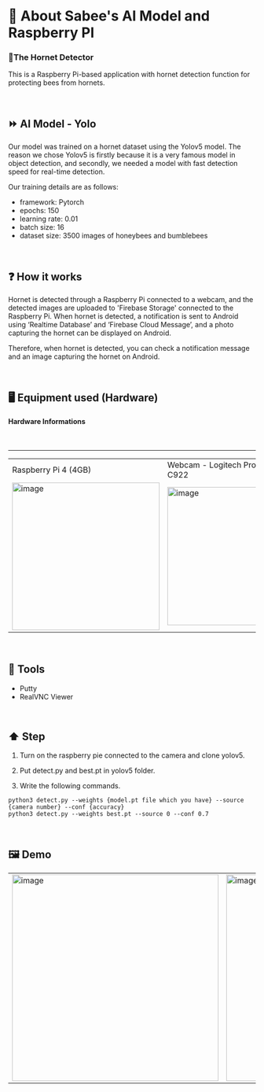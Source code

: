 # 🤖 About Sabee's AI Model and Raspberry PI 
### 🐝The Hornet Detector

This is a Raspberry Pi-based application with hornet detection function for protecting bees from hornets.

<br>

## ⏩ AI Model - Yolo
Our model was trained on a hornet dataset using the Yolov5 model. The reason we chose Yolov5 is firstly because it is a very famous model in object detection, and secondly, we needed a model with fast detection speed for real-time detection. 

Our training details are as follows:
- framework: Pytorch
- epochs: 150
- learning rate: 0.01
- batch size: 16
- dataset size: 3500 images of honeybees and bumblebees

  
<br>


## ❓ How it works

Hornet is detected through a Raspberry Pi connected to a webcam, and the detected images are uploaded to 'Firebase Storage' connected to the Raspberry Pi. When hornet is detected, a notification is sent to Android using ‘Realtime Database’ and ‘Firebase Cloud Message’, and a photo capturing the hornet can be displayed on Android.

Therefore, when hornet is detected, you can check a notification message and an image capturing the hornet on Android.

<br>

## 🖥️ Equipment used (Hardware)
#### Hardware Informations
<br>
<hr>

<table>
  <tr>
    <td>
    Raspberry Pi 4 (4GB)
    </td>
    <td>
       Webcam - Logitech Pro Converter C922
    </td>
  </tr>
  <tr>
  <td>  <img width="300" alt="image" src="https://github.com/GDSC-SWU/2024-Elderus-SolutionChallenge/assets/81478444/dbc4e27b-fff2-4c43-a21a-0dc919d47f67"></td>
    <td>
      <img width="281" alt="image" src="https://github.com/GDSC-SWU/2024-Elderus-SolutionChallenge/assets/81478444/992900a4-b9f2-4f8f-826d-996a7d93df3d">
    </td>
  </tr>
</table>

<br>

## 🔨 Tools 

- Putty
- RealVNC Viewer
<br>

## ⬆️ Step

1. Turn on the raspberry pie connected to the camera and clone yolov5. 

2. Put detect.py and best.pt in yolov5 folder. 

3. Write the following commands.

```
python3 detect.py --weights {model.pt file which you have} --source {camera number} --conf {accuracy} 
python3 detect.py --weights best.pt --source 0 --conf 0.7

```
<br>

## 🖼️ Demo
<table>
  <tr>
    <td> <img width="420" alt="image" src ="https://github.com/SeneKim/Sabee/assets/109735494/e64ef9d0-bc88-4822-b47d-20c82afa31fc"></td>
    <td>
       <img width="420" alt="image" src="https://github.com/SeneKim/Sabee/assets/109735494/ab907ebe-8518-4a58-a69d-14dfcc49c762>"</td>
  </tr>
</table>



